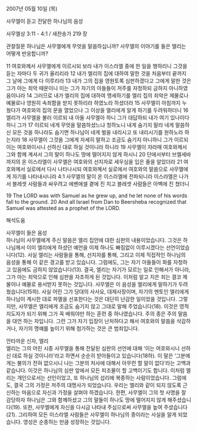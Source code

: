 2007년 05월 10일 (목)

사무엘이 듣고 전달한 하나님의 음성



사무엘상 3:11 - 4:1 / 새찬송가 219 장


관찰질문
하나님은 사무엘에게 무엇을 말씀하십니까? 
사무엘의 이야기를 들은 엘리는 어떻게 반응합니까?

11 여호와께서 사무엘에게 이르시되 보라 내가 이스라엘 중에 한 일을 행하리니 그것을 듣는 자마다 두 귀가 울리리라 12 내가 엘리의 집에 대하여 말한 것을 처음부터 끝까지 그 날에 그에게 다 이루리라 13 내가 그의 집을 영원토록 심판하겠다고 그에게 말한 것은 그가 아는 죄악 때문이니 이는 그가 자기의 아들들이 저주를 자청하되 금하지 아니하였음이니라 14 그러므로 내가 엘리의 집에 대하여 맹세하기를 엘리 집의 죄악은 제물로나 예물로나 영원히 속죄함을 받지 못하리라 하였노라 하셨더라 15 사무엘이 아침까지 누웠다가 여호와의 집의 문을 열었으나 그 이상을 엘리에게 알게 하기를 두려워하더니 16 엘리가 사무엘을 불러 이르되 내 아들 사무엘아 하니 그가 대답하되 내가 여기 있나이다 하니 그가 17 이르되 네게 무엇을 말씀하셨느냐 청하노니 내게 숨기지 말라 네게 말씀하신 모든 것을 하나라도 숨기면 하나님이 네게 벌을 내리시고 또 내리시기를 원하노라 하는지라 18 사무엘이 그것을 그에게 자세히 말하고 조금도 숨기지 아니하니 그가 이르되 이는 여호와이시니 선하신 대로 하실 것이니라 하니라 19 사무엘이 자라매 여호와께서 그와 함께 계셔서 그의 말이 하나도 땅에 떨어지지 않게 하시니 20 단에서부터 브엘세바까지의 온 이스라엘이 사무엘은 여호와의 선지자로 세우심을 입은 줄을 알았더라 21 여호와께서 실로에서 다시 나타나시되 여호와께서 실로에서 여호와의 말씀으로 사무엘에게 자기를 나타내시니라 4:1 사무엘의 말이 온 이스라엘에 전파되니라 이스라엘은 나가서 블레셋 사람들과 싸우려고 에벤에셀 곁에 진 치고 블레셋 사람들은 아벡에 진 쳤더니 

19 The LORD was with Samuel as he grew up, and he let none of his words fall to the ground. 20 And all Israel from Dan to Beersheba recognized that Samuel was attested as a prophet of the LORD.

해석도움





사무엘이 들은 음성  
하나님이 사무엘에게 주신 말씀은 엘리 집안에 대한 심판의 내용이었습니다. 그것은 하나님께서 이미 엘리에게 하셨던 예언을 이제 하나도 빠짐없이 이루시겠다는 선언이었습니다(12). 사실 엘리는 사람들을 통해, 선지자를 통해, 그리고 이제 직접적인 하나님의 음성을 통해 이 같은 경고를 받고 있습니다. 그럼에도, 그는 자기 아들들이 화를 자청하고 있음에도 금하지 않았습니다(13). 결국, 엘리는 자기가 모르는 일로 인해서가 아니라, 그가 아는 죄악으로 인해 심판을 자초하게 된 것입니다. 이처럼 알고 지은 죄는 결코 제물이나 예물로 용서받지 못하는 것입니다. 사무엘은 이 음성을 엘리에게 말하기가 두려웠습니다(15하). 사실 어린 그가 당대의 사사요, 대제사장이며, 자기의 멘토인 엘리에게 하나님이 계시한 대로 파멸을 선포한다는 것은 대단히 난감한 일이었을 것입니다. 그렇지만, 사무엘은 엘리에게 조금도 숨기지 않고 그대로 말해 주었습니다(18). 이것은 영적 지도자가 되기 위해 그가 꼭 배워야만 하는 훈련 중 하나였습니다. 주의 종은 주의 말씀을 대언 하는 자입니다. 그런 그가 자기 입장이 난처하다고 해서 여호와의 말씀을 삭감하거나, 자기의 명예를 높이기 위해 첨가하는 것은 큰 범죄입니다.   

안타까운 신자, 엘리  
엘리는 그의 어린 시종 사무엘을 통해 전달된 심판의 선언에 대해 ‘이는 여호와시니 선하신 대로 하실 것이니라’라고 하면서 순순히 받아들이고 있습니다(18하). 이 말은 ‘그분에게는 불의가 전혀 없으시니 나는 그분의 처사에 대해서 아무런 할 말이 없다’라는 고백과 같습니다. 이것은 하나님의 심판 앞에서 모든 피조물이 할 고백이기도 합니다. 이처럼 엘리는 개인으로서는 선인이었고, 또 하나님의 섭리에 복종하는 사람이었습니다. 그럼에도, 결국 그의 가정은 저주의 대명사가 되었습니다. 우리는 엘리와 같이 되지 않도록 근신하는 마음으로 자신과 가정을 살펴야 하겠습니다. 한편, 사무엘이 그의 첫 사명을 잘 감당하자 하나님은 그와 함께하셨고 그의 말들이 하나도 땅에 떨어지지 않게 해주셨습니다(19). 또한, 사무엘에게 자신을 다시금 나타내 주심으로써 사무엘을 높여 주셨습니다(21). 그리하여 모든 이스라엘 사람들은 사무엘이 하나님의 종이라는 사실을 알게 되었습니다. 영성은 순종하는 만큼 성장하는 것입니다.